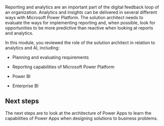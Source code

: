 Reporting and analytics are an important part of the digital feedback loop of an organization. Analytics and insights can be delivered in several different ways with Microsoft Power Platform. The solution architect needs to evaluate the ways for implementing reporting and, when possible, look for opportunities to be more predictive than reactive when looking at reports and analytics.

In this module, you reviewed the role of the solution architect in relation to analytics and AI, including:

- Planning and evaluating requirements

- Reporting capabilities of Microsoft Power Platform

- Power BI

- Enterprise BI

## Next steps

The next steps are to look at the architecture of Power Apps to learn the capabilities of Power Apps when designing solutions to business problems.

